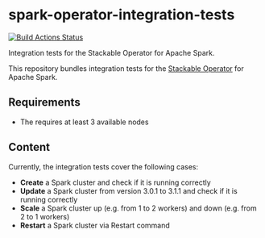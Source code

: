 # spark-operator-integration-tests

[![Build Actions Status](https://ci.stackable.tech/job/Spark%20Operator%20Integration%20Tests/badge/icon?subject=Integration%20Tests)](https://ci.stackable.tech/job/Spark%20Operator%20Integration%20Tests)

Integration tests for the Stackable Operator for Apache Spark.

This repository bundles integration tests for the [Stackable Operator](https://github.com/stackabletech/spark-operator) for Apache Spark. 

## Requirements

- The requires at least 3 available nodes


## Content

Currently, the integration tests cover the following cases:

- **Create** a Spark cluster and check if it is running correctly
- **Update** a Spark cluster from version 3.0.1 to 3.1.1 and check if it is running correctly
- **Scale** a Spark cluster up (e.g. from 1 to 2 workers) and down (e.g. from 2 to 1 workers)
- **Restart** a Spark cluster via Restart command
